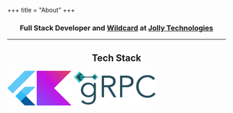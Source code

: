 +++ title = "About"
+++

### <center> Full Stack Developer and [Wildcard](https://wildcardpeople.com/what-is-a-wildcard-person) at [Jolly Technologies](https://jollytechnologies.co.uk/) </center>

---

## <center> Tech Stack </center>

<div class="tech-stack">
<img class="tech-stack-image" src="./images/flutter.png" alt="flutter" height="80">
<img class="tech-stack-image" src="./images/Kotlin_icon.png" alt="kotlin" height="80">
<img class="tech-stack-image" src="./images/grpc-logo-dark.png" alt="grpc" height="80">
</div>
